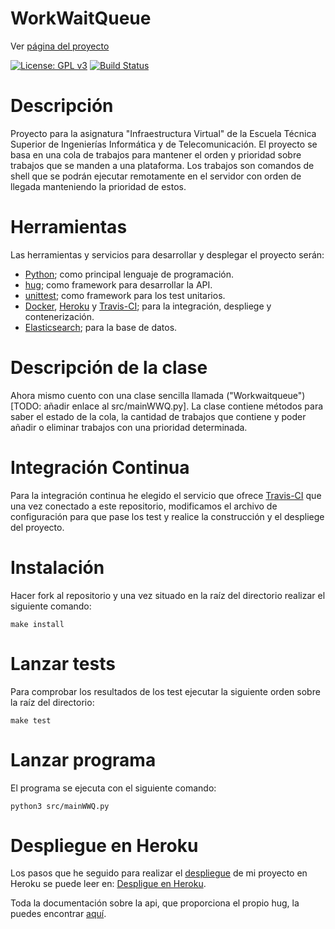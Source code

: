 # WorkWaitQueue
Ver [página del proyecto](https://adriordi.github.io/proyectoIV/)

[![License: GPL v3](https://img.shields.io/badge/License-GPL%20v3-blue.svg)](https://github.com/antonioJ95/ProyectoIV/blob/master/LICENSE)
[![Build Status](https://travis-ci.org/adriordi/proyectoIV.svg?branch=master)](https://travis-ci.org/adriordi/proyectoIV)

# Descripción
Proyecto para la asignatura "Infraestructura Virtual" de la Escuela Técnica Superior de Ingenierías Informática y de Telecomunicación.
El proyecto se basa en una cola de trabajos para mantener el orden y prioridad sobre trabajos que se manden a una plataforma. Los trabajos son comandos de shell que se podrán ejecutar remotamente en el servidor con orden de llegada manteniendo la prioridad de estos.

# Herramientas
Las herramientas y servicios para desarrollar y desplegar el proyecto serán:

* [Python](https://www.python.org/); como principal lenguaje de programación.
* [hug](http://www.hug.rest/); como framework para desarrollar la API.
* [unittest](https://docs.python.org/3/library/unittest.html); como framework para los test unitarios.
* [Docker](https://www.docker.com/), [Heroku](https://www.heroku.com/) y [Travis-CI](https://travis-ci.org); para la integración, despliege y contenerización.
* [Elasticsearch](https://www.elastic.co/); para la base de datos. 

# Descripción de la clase
Ahora mismo cuento con una clase sencilla llamada ("Workwaitqueue")[TODO: añadir enlace al src/mainWWQ.py]. La clase contiene métodos para saber el estado de la cola, la cantidad de trabajos que contiene y poder añadir o eliminar trabajos con una prioridad determinada.

# Integración Continua
Para la integración continua he elegido el servicio que ofrece [Travis-CI](https://travis-ci.org) que una vez conectado a este repositorio, modificamos el archivo de configuración para que pase los test y realice la construcción y el despliege del proyecto.


# Instalación
Hacer fork al repositorio y una vez situado en la raíz del  directorio realizar el siguiente comando:

~~~~
make install
~~~~

# Lanzar tests
Para comprobar los resultados de los test ejecutar la siguiente orden sobre la raíz del directorio:

~~~~
make test
~~~~

# Lanzar programa
El programa se ejecuta con el siguiente comando:

~~~~
python3 src/mainWWQ.py
~~~~

# Despliegue en Heroku
Los pasos que he seguido para realizar el [despliegue](https://workwaitqueue.herokuapp.com) de mi proyecto en Heroku se puede leer en: [Despligue en Heroku](./docs/DespliegueHeroku.md).

Toda la documentación sobre la api, que proporciona el propio hug, la puedes encontrar [aquí](https://workwaitqueue.herokuapp.com/documentation).

